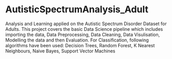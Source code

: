 # AutisticSpectrumAnalysis_Adult
Analysis and Learning applied on the Autistic Spectrum Disorder Dataset for Adults.
This project covers the basic Data Science pipeline which includes importing the data, Data Preprocessing, Data Cleaning, Data Visulisation, Modelling the data and then Evaluation.
For Classification, following algorithms have been used:
 Decision Trees,
 Random Forest,
 K Nearest Neighbours,
 Naive Bayes,
 Support Vector Machines
